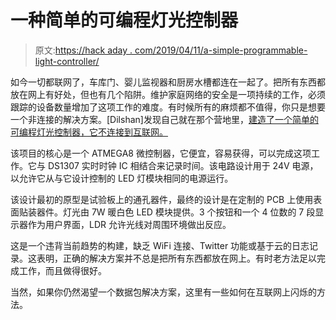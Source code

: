 # 一种简单的可编程灯光控制器

> 原文:[https://hack aday . com/2019/04/11/a-simple-programmable-light-controller/](https://hackaday.com/2019/04/11/a-simple-programmable-light-controller/)

如今一切都联网了，车库门、婴儿监视器和厨房水槽都连在一起了。把所有东西都放在网上有好处，但也有几个陷阱。维护家庭网络的安全是一项持续的工作，必须跟踪的设备数量增加了这项工作的难度。有时候所有的麻烦都不值得，你只是想要一个非连接的解决方案。[Dilshan]发现自己就在那个营地里，[建造了一个简单的可编程灯光控制器，它不连接到互联网。](https://hackaday.io/project/164514-programmable-light-controller)

该项目的核心是一个 ATMEGA8 微控制器，它便宜，容易获得，可以完成这项工作。它与 DS1307 实时时钟 IC 相结合来记录时间。该电路设计用于 24V 电源，以允许它从与它设计控制的 LED 灯模块相同的电源运行。

该设计最初的原型是试验板上的通孔器件，最终的设计是在定制的 PCB 上使用表面贴装器件。灯光由 7W 暖白色 LED 模块提供。3 个按钮和一个 4 位数的 7 段显示器作为用户界面，LDR 允许光线对周围环境做出反应。

这是一个违背当前趋势的构建，缺乏 WiFi 连接、Twitter 功能或基于云的日志记录。这表明，正确的解决方案并不总是把所有东西都放在网上。有时老方法足以完成工作，而且做得很好。

当然，如果你仍然渴望一个数据包解决方案，这里有一些如何在互联网上闪烁的方法。